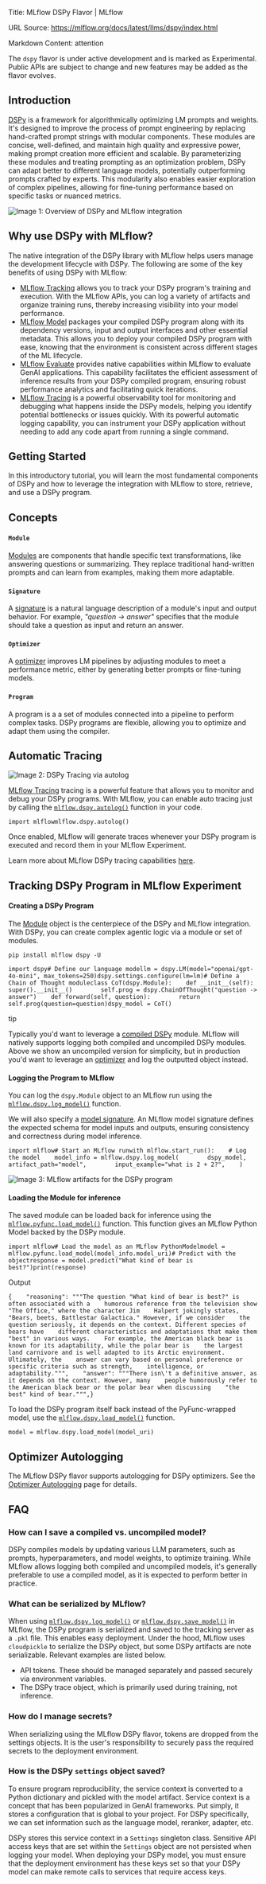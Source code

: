 Title: MLflow DSPy Flavor | MLflow

URL Source: https://mlflow.org/docs/latest/llms/dspy/index.html

Markdown Content:
attention

The `dspy` flavor is under active development and is marked as Experimental. Public APIs are subject to change and new features may be added as the flavor evolves.

Introduction[​](https://mlflow.org/docs/latest/llms/dspy/index.html#introduction "Direct link to Introduction")
---------------------------------------------------------------------------------------------------------------

[DSPy](https://dspy-docs.vercel.app/) is a framework for algorithmically optimizing LM prompts and weights. It's designed to improve the process of prompt engineering by replacing hand-crafted prompt strings with modular components. These modules are concise, well-defined, and maintain high quality and expressive power, making prompt creation more efficient and scalable. By parameterizing these modules and treating prompting as an optimization problem, DSPy can adapt better to different language models, potentially outperforming prompts crafted by experts. This modularity also enables easier exploration of complex pipelines, allowing for fine-tuning performance based on specific tasks or nuanced metrics.

![Image 1: Overview of DSPy and MLflow integration](https://mlflow.org/docs/latest/assets/images/dspy-integration-architecture-ee130c78236e38d9728f2a818bf024e9.png)

Why use DSPy with MLflow?[​](https://mlflow.org/docs/latest/llms/dspy/index.html#why-use-dspy-with-mlflow "Direct link to Why use DSPy with MLflow?")
-----------------------------------------------------------------------------------------------------------------------------------------------------

The native integration of the DSPy library with MLflow helps users manage the development lifecycle with DSPy. The following are some of the key benefits of using DSPy with MLflow:

*   [MLflow Tracking](https://mlflow.org/docs/latest/tracking) allows you to track your DSPy program's training and execution. With the MLflow APIs, you can log a variety of artifacts and organize training runs, thereby increasing visibility into your model performance.
*   [MLflow Model](https://mlflow.org/docs/latest/model) packages your compiled DSPy program along with its dependency versions, input and output interfaces and other essential metadata. This allows you to deploy your compiled DSPy program with ease, knowing that the environment is consistent across different stages of the ML lifecycle.
*   [MLflow Evaluate](https://mlflow.org/docs/latest/llms/llm-evaluate) provides native capabilities within MLflow to evaluate GenAI applications. This capability facilitates the efficient assessment of inference results from your DSPy compiled program, ensuring robust performance analytics and facilitating quick iterations.
*   [MLflow Tracing](https://mlflow.org/docs/latest/tracing) is a powerful observability tool for monitoring and debugging what happens inside the DSPy models, helping you identify potential bottlenecks or issues quickly. With its powerful automatic logging capability, you can instrument your DSPy application without needing to add any code apart from running a single command.

Getting Started[​](https://mlflow.org/docs/latest/llms/dspy/index.html#getting-started "Direct link to Getting Started")
------------------------------------------------------------------------------------------------------------------------

In this introductory tutorial, you will learn the most fundamental components of DSPy and how to leverage the integration with MLflow to store, retrieve, and use a DSPy program.

Concepts[​](https://mlflow.org/docs/latest/llms/dspy/index.html#concepts "Direct link to Concepts")
---------------------------------------------------------------------------------------------------

#### `Module`[​](https://mlflow.org/docs/latest/llms/dspy/index.html#module "Direct link to module")

[Modules](https://dspy.ai/learn/programming/modules) are components that handle specific text transformations, like answering questions or summarizing. They replace traditional hand-written prompts and can learn from examples, making them more adaptable.

#### `Signature`[​](https://mlflow.org/docs/latest/llms/dspy/index.html#signature "Direct link to signature")

A [signature](https://dspy.ai/learn/programming/signatures) is a natural language description of a module's input and output behavior. For example, _"question -> answer"_ specifies that the module should take a question as input and return an answer.

#### `Optimizer`[​](https://mlflow.org/docs/latest/llms/dspy/index.html#optimizer "Direct link to optimizer")

A [optimizer](https://dspy.ai/learn/optimization/optimizers) improves LM pipelines by adjusting modules to meet a performance metric, either by generating better prompts or fine-tuning models.

#### `Program`[​](https://mlflow.org/docs/latest/llms/dspy/index.html#program "Direct link to program")

A program is a a set of modules connected into a pipeline to perform complex tasks. DSPy programs are flexible, allowing you to optimize and adapt them using the compiler.

Automatic Tracing[​](https://mlflow.org/docs/latest/llms/dspy/index.html#automatic-tracing "Direct link to Automatic Tracing")
------------------------------------------------------------------------------------------------------------------------------

![Image 2: DSPy Tracing via autolog](https://mlflow.org/docs/latest/assets/images/dspy-tracing-957d61580cca35522155c70e79cdbe42.gif)

[MLflow Tracing](https://mlflow.org/docs/latest/tracing) tracing is a powerful feature that allows you to monitor and debug your DSPy programs. With MLflow, you can enable auto tracing just by calling the [`mlflow.dspy.autolog()`](https://mlflow.org/docs/latest/api_reference/python_api/mlflow.dspy.html#mlflow.dspy.autolog) function in your code.

`import mlflowmlflow.dspy.autolog()`

Once enabled, MLflow will generate traces whenever your DSPy program is executed and record them in your MLflow Experiment.

Learn more about MLflow DSPy tracing capabilities [here](https://mlflow.org/docs/latest/tracing/integrations/dspy).

Tracking DSPy Program in MLflow Experiment[​](https://mlflow.org/docs/latest/llms/dspy/index.html#tracking-dspy-program-in-mlflow-experiment "Direct link to Tracking DSPy Program in MLflow Experiment")
---------------------------------------------------------------------------------------------------------------------------------------------------------------------------------------------------------

#### Creating a DSPy Program[​](https://mlflow.org/docs/latest/llms/dspy/index.html#creating-a-dspy-program "Direct link to Creating a DSPy Program")

The [Module](https://dspy.ai/learn/programming/modules) object is the centerpiece of the DSPy and MLflow integration. With DSPy, you can create complex agentic logic via a module or set of modules.

`pip install mlflow dspy -U`

`import dspy# Define our language modellm = dspy.LM(model="openai/gpt-4o-mini", max_tokens=250)dspy.settings.configure(lm=lm)# Define a Chain of Thought moduleclass CoT(dspy.Module):    def __init__(self):        super().__init__()        self.prog = dspy.ChainOfThought("question -> answer")    def forward(self, question):        return self.prog(question=question)dspy_model = CoT()`

tip

Typically you'd want to leverage a [compiled DSPy](https://dspy.ai/learn/optimization/optimizers#what-does-a-dspy-optimizer-tune-how-does-it-tune-them) module. MLflow will natively supports logging both compiled and uncompiled DSPy modules. Above we show an uncompiled version for simplicity, but in production you'd want to leverage an [optimizer](https://dspy.ai/learn/optimization/optimizers) and log the outputted object instead.

#### Logging the Program to MLflow[​](https://mlflow.org/docs/latest/llms/dspy/index.html#logging-the-program-to-mlflow "Direct link to Logging the Program to MLflow")

You can log the `dspy.Module` object to an MLflow run using the [`mlflow.dspy.log_model()`](https://mlflow.org/docs/latest/api_reference/python_api/mlflow.dspy.html#mlflow.dspy.log_model) function.

We will also specify a [model signature](https://mlflow.org/docs/latest/model/signatures#input-example). An MLflow model signature defines the expected schema for model inputs and outputs, ensuring consistency and correctness during model inference.

`import mlflow# Start an MLflow runwith mlflow.start_run():    # Log the model    model_info = mlflow.dspy.log_model(        dspy_model,        artifact_path="model",        input_example="what is 2 + 2?",    )`

![Image 3: MLflow artifacts for the DSPy program](https://mlflow.org/docs/latest/assets/images/dspy-artifacts-e5f816ebc8919118392f3e066edece68.png)

#### Loading the Module for inference[​](https://mlflow.org/docs/latest/llms/dspy/index.html#loading-the-module-for-inference "Direct link to Loading the Module for inference")

The saved module can be loaded back for inference using the [`mlflow.pyfunc.load_model()`](https://mlflow.org/docs/latest/api_reference/python_api/mlflow.pyfunc.html#mlflow.pyfunc.load_model) function. This function gives an MLflow Python Model backed by the DSPy module.

`import mlflow# Load the model as an MLflow PythonModelmodel = mlflow.pyfunc.load_model(model_info.model_uri)# Predict with the objectresponse = model.predict("What kind of bear is best?")print(response)`

Output

`{    "reasoning": """The question "What kind of bear is best?" is often associated with a    humorous reference from the television show "The Office," where the character Jim    Halpert jokingly states, "Bears, beets, Battlestar Galactica." However, if we consider    the question seriously, it depends on the context. Different species of bears have    different characteristics and adaptations that make them "best" in various ways.    For example, the American black bear is known for its adaptability, while the polar bear is    the largest land carnivore and is well adapted to its Arctic environment. Ultimately, the    answer can vary based on personal preference or specific criteria such as strength,    intelligence, or adaptability.""",    "answer": """There isn\'t a definitive answer, as it depends on the context. However, many    people humorously refer to the American black bear or the polar bear when discussing    "the best" kind of bear.""",}`

To load the DSPy program itself back instead of the PyFunc-wrapped model, use the [`mlflow.dspy.load_model()`](https://mlflow.org/docs/latest/api_reference/python_api/mlflow.dspy.html#mlflow.dspy.load_model) function.

`model = mlflow.dspy.load_model(model_uri)`

Optimizer Autologging[​](https://mlflow.org/docs/latest/llms/dspy/index.html#optimizer-autologging "Direct link to Optimizer Autologging")
------------------------------------------------------------------------------------------------------------------------------------------

The MLflow DSPy flavor supports autologging for DSPy optimizers. See the [Optimizer Autologging](https://mlflow.org/docs/latest/llms/dspy/optimizer) page for details.

FAQ[​](https://mlflow.org/docs/latest/llms/dspy/index.html#faq "Direct link to FAQ")
------------------------------------------------------------------------------------

### How can I save a compiled vs. uncompiled model?[​](https://mlflow.org/docs/latest/llms/dspy/index.html#how-can-i-save-a-compiled-vs-uncompiled-model "Direct link to How can I save a compiled vs. uncompiled model?")

DSPy compiles models by updating various LLM parameters, such as prompts, hyperparameters, and model weights, to optimize training. While MLflow allows logging both compiled and uncompiled models, it's generally preferable to use a compiled model, as it is expected to perform better in practice.

### What can be serialized by MLflow?[​](https://mlflow.org/docs/latest/llms/dspy/index.html#what-can-be-serialized-by-mlflow "Direct link to What can be serialized by MLflow?")

When using [`mlflow.dspy.log_model()`](https://mlflow.org/docs/latest/api_reference/python_api/mlflow.dspy.html#mlflow.dspy.log_model) or [`mlflow.dspy.save_model()`](https://mlflow.org/docs/latest/api_reference/python_api/mlflow.dspy.html#mlflow.dspy.save_model) in MLflow, the DSPy program is serialized and saved to the tracking server as a `.pkl` file. This enables easy deployment. Under the hood, MLflow uses `cloudpickle` to serialize the DSPy object, but some DSPy artifacts are note serializable. Relevant examples are listed below.

*   API tokens. These should be managed separately and passed securely via environment variables.
*   The DSPy trace object, which is primarily used during training, not inference.

### How do I manage secrets?[​](https://mlflow.org/docs/latest/llms/dspy/index.html#how-do-i-manage-secrets "Direct link to How do I manage secrets?")

When serializing using the MLflow DSPy flavor, tokens are dropped from the settings objects. It is the user's responsibility to securely pass the required secrets to the deployment environment.

### How is the DSPy `settings` object saved?[​](https://mlflow.org/docs/latest/llms/dspy/index.html#how-is-the-dspy-settings-object-saved "Direct link to how-is-the-dspy-settings-object-saved")

To ensure program reproducibility, the service context is converted to a Python dictionary and pickled with the model artifact. Service context is a concept that has been popularized in GenAI frameworks. Put simply, it stores a configuration that is global to your project. For DSPy specifically, we can set information such as the language model, reranker, adapter, etc.

DSPy stores this service context in a `Settings` singleton class. Sensitive API access keys that are set within the `Settings` object are not persisted when logging your model. When deploying your DSPy model, you must ensure that the deployment environment has these keys set so that your DSPy model can make remote calls to services that require access keys.